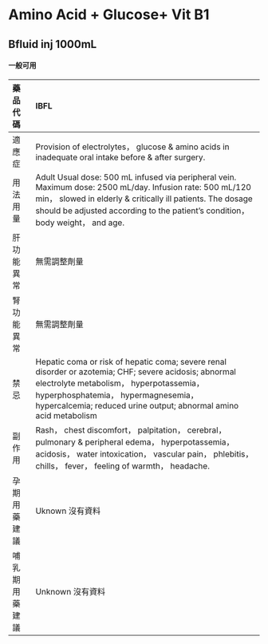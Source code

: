 # Amino Acid + Glucose+ Vit B1

## Bfluid inj 1000mL

#### 一般可用

| 藥品代碼       | IBFL                                                                                                                                                                                                                                                         |
|:---------------|:-------------------------------------------------------------------------------------------------------------------------------------------------------------------------------------------------------------------------------------------------------------|
| 適應症         | Provision of electrolytes， glucose & amino acids in inadequate oral intake before & after surgery.                                                                                                                                                          |
| 用法用量       | Adult Usual dose: 500 mL infused via peripheral vein. Maximum dose: 2500 mL/day. Infusion rate: 500 mL/120 min， slowed in elderly & critically ill patients. The dosage should be adjusted according to the patient’s condition， body weight， and age.    |
| 肝功能異常     | 無需調整劑量                                                                                                                                                                                                                                                 |
| 腎功能異常     | 無需調整劑量                                                                                                                                                                                                                                                 |
| 禁忌           | Hepatic coma or risk of hepatic coma; severe renal disorder or azotemia; CHF; severe acidosis; abnormal electrolyte metabolism， hyperpotassemia， hyperphosphatemia， hypermagnesemia， hypercalcemia; reduced urine output; abnormal amino acid metabolism |
| 副作用         | Rash， chest discomfort， palpitation， cerebral， pulmonary & peripheral edema， hyperpotassemia， acidosis， water intoxication， vascular pain， phlebitis， chills， fever， feeling of warmth， headache.                                               |
| 孕期用藥建議   | Uknown 沒有資料                                                                                                                                                                                                                                              |
| 哺乳期用藥建議 | Unknown 沒有資料                                                                                                                                                                                                                                             |

